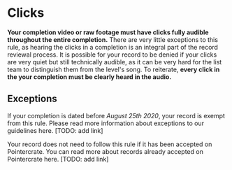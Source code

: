 # Clicks

**Your completion video or raw footage must have clicks fully audible throughout the entire completion.** There are very little exceptions to this rule, as hearing the clicks in a completion is an integral part of the record reviewal process. It is possible for your record to be denied if your clicks are very quiet but still technically audible, as it can be very hard for the list team to distinguish them from the level's song. To reiterate, **every click in the your completion must be clearly heard in the audio.**

## Exceptions

If your completion is dated before *August 25th 2020*, your record is exempt from this rule. Please read more information about exceptions to our guidelines here. \[TODO: add link\]

Your record does not need to follow this rule if it has been accepted on Pointercrate. You can read more about records already accepted on Pointercrate here. [TODO: add link]